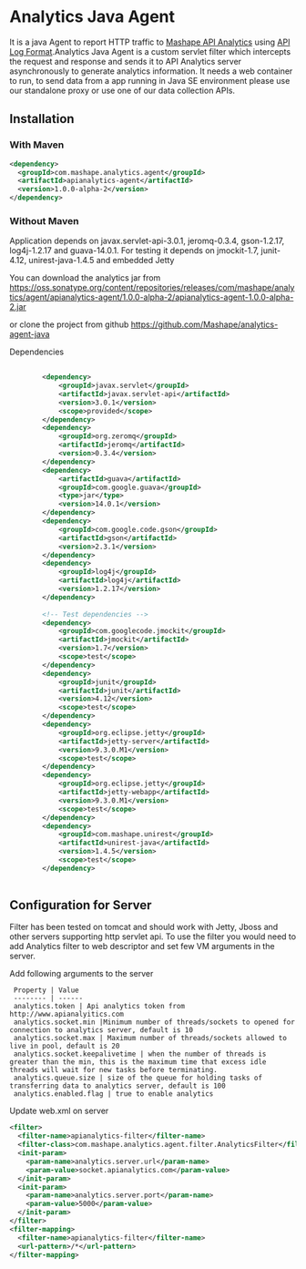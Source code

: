 # Analytics Java Agent


It is a java Agent to report HTTP traffic to [Mashape API Analytics](http://apianalytics.com/) using [API Log Format](https://github.com/APIAnalytics/spec).Analytics Java Agent is a custom servlet filter which intercepts the request and response and sends it to API Analytics server asynchronously to generate analytics information. It needs a web container to run, to send data from a app running in Java SE environment please use our standalone proxy or use one of our data collection APIs.


## Installation 

	
### With Maven


```xml
<dependency>
  <groupId>com.mashape.analytics.agent</groupId>
  <artifactId>apianalytics-agent</artifactId>
  <version>1.0.0-alpha-2</version>
</dependency>
``` 

### Without Maven



Application depends on javax.servlet-api-3.0.1, jeromq-0.3.4, gson-1.2.17, log4j-1.2.17 and guava-14.0.1. For testing it depends on jmockit-1.7, junit-4.12, 
unirest-java-1.4.5 and embedded Jetty
	
You can download the analytics jar from 
<https://oss.sonatype.org/content/repositories/releases/com/mashape/analytics/agent/apianalytics-agent/1.0.0-alpha-2/apianalytics-agent-1.0.0-alpha-2.jar>
	
or clone the project from github
<https://github.com/Mashape/analytics-agent-java>
	
Dependencies

```xml
	
		<dependency>
			<groupId>javax.servlet</groupId>
			<artifactId>javax.servlet-api</artifactId>
			<version>3.0.1</version>
			<scope>provided</scope>
		</dependency>
		<dependency>
			<groupId>org.zeromq</groupId>
			<artifactId>jeromq</artifactId>
			<version>0.3.4</version>
		</dependency>
		<dependency>
			<artifactId>guava</artifactId>
			<groupId>com.google.guava</groupId>
			<type>jar</type>
			<version>14.0.1</version>
		</dependency>
		<dependency>
			<groupId>com.google.code.gson</groupId>
			<artifactId>gson</artifactId>
			<version>2.3.1</version>
		</dependency>
		<dependency>
			<groupId>log4j</groupId>
			<artifactId>log4j</artifactId>
			<version>1.2.17</version>
		</dependency>
		
		<!-- Test dependencies -->
		<dependency>
			<groupId>com.googlecode.jmockit</groupId>
			<artifactId>jmockit</artifactId>
			<version>1.7</version>
			<scope>test</scope>
		</dependency>
		<dependency>
			<groupId>junit</groupId>
			<artifactId>junit</artifactId>
			<version>4.12</version>
			<scope>test</scope>
		</dependency>
		<dependency>
			<groupId>org.eclipse.jetty</groupId>
			<artifactId>jetty-server</artifactId>
			<version>9.3.0.M1</version>
			<scope>test</scope>
		</dependency>
		<dependency>
			<groupId>org.eclipse.jetty</groupId>
			<artifactId>jetty-webapp</artifactId>
			<version>9.3.0.M1</version>
			<scope>test</scope>
		</dependency>
		<dependency>
			<groupId>com.mashape.unirest</groupId>
			<artifactId>unirest-java</artifactId>
			<version>1.4.5</version>
			<scope>test</scope>
		</dependency>
		
```


## Configuration for Server

Filter has been tested on tomcat and should work with Jetty, Jboss and other servers supporting http servlet api. 
To use the filter you would need to add Analytics filter to web descriptor and set few VM arguments in the server.

Add following arguments to the server

     Property | Value
     -------- |	------
     analytics.token | Api analytics token from http://www.apianalyitics.com 
     analytics.socket.min |Minimum number of threads/sockets to opened for connection to analytics server, default is 10
     analytics.socket.max | Maximum number of threads/sockets allowed to live in pool, default is 20
     analytics.socket.keepalivetime | when the number of threads is greater than the min, this is the maximum time that excess idle threads will wait for new tasks before terminating.
     analytics.queue.size | size of the queue for holding tasks of transferring data to analytics server, default is 100
     analytics.enabled.flag | true to enable analytics
	
Update web.xml on server

```xml
<filter>
  <filter-name>apianalytics-filter</filter-name>
  <filter-class>com.mashape.analytics.agent.filter.AnalyticsFilter</filter-class>
  <init-param>
    <param-name>analytics.server.url</param-name>
    <param-value>socket.apianalytics.com</param-value>
  </init-param>
  <init-param>
    <param-name>analytics.server.port</param-name>
    <param-value>5000</param-value>
  </init-param>
</filter>
<filter-mapping>
  <filter-name>apianalytics-filter</filter-name>
  <url-pattern>/*</url-pattern>
</filter-mapping> 
```
	
     



	


 
 

